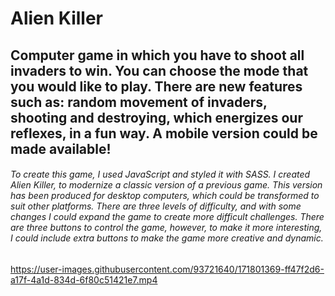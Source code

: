 # Alien Killer

## Computer game in which you have to shoot all invaders to win. You can choose the mode that you would like to play. There are new features such as: random movement of invaders, shooting and destroying, which energizes our reflexes, in a fun way. A mobile version could be made available!


###### To create this game, I used JavaScript and styled it with SASS. I created Alien Killer, to modernize a classic version of a previous game. This version has been produced for desktop computers, which could be transformed to suit other platforms. There are three levels of difficulty, and with some changes I could expand the game to create more difficult challenges. There are three buttons to control the game, however, to make it more interesting, I could include extra buttons to make the game more creative and dynamic. 

https://user-images.githubusercontent.com/93721640/171801369-ff47f2d6-a17f-4a1d-834d-6f80c51421e7.mp4
